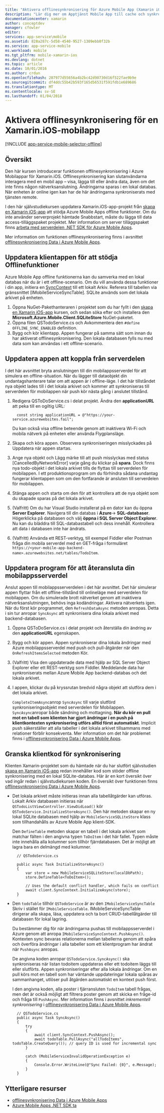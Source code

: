 ```yaml
---
title: "Aktivera offlinesynkronisering för Azure Mobile App (Xamarin iOS)"
description: "Lär dig mer om Apptjänst Mobile App till cache och synkronisering offline data i ditt Xamarin iOS-program"
documentationcenter: xamarin
author: conceptdev
manager: cfowler
editor: 
services: app-service\mobile
ms.assetid: 828a287c-5d58-4540-9527-1309ebb0f32b
ms.service: app-service-mobile
ms.workload: mobile
ms.tgt_pltfrm: mobile-xamarin-ios
ms.devlang: dotnet
ms.topic: article
ms.date: 10/01/2016
ms.author: crdun
ms.openlocfilehash: 287977d55656a4b2bc42d90730d16f522fae9b9e
ms.sourcegitcommit: df4ddc55b42b593f165d56531f591fdb1e689686
ms.translationtype: MT
ms.contentlocale: sv-SE
ms.lasthandoff: 01/04/2018
---
```

# <a name="enable-offline-sync-for-your-xamarinios-mobile-app"></a>Aktivera offlinesynkronisering för en Xamarin.iOS-mobilapp
[!INCLUDE [app-service-mobile-selector-offline](../../includes/app-service-mobile-selector-offline.md)]

## <a name="overview"></a>Översikt
Den här kursen introducerar funktionen offlinesynkronisering i Azure Mobilappar för Xamarin.iOS. Offlinesynkronisering kan slutanvändarna interagera med en mobil app – visa, lägga till eller ändra data, även om det inte finns någon nätverksanslutning. Ändringarna sparas i en lokal databas. När enheten är online igen kan har de här ändringarna synkroniserats med tjänsten remote.

I den här självstudiekursen uppdatera Xamarin.iOS-app-projekt från [skapa en Xamarin iOS-app] att stödja Azure Mobile Apps offline funktioner. Om du inte använder serverprojekt hämtade Snabbstart, måste du lägga till data access-tilläggspaket projektet. Mer information om server tilläggspaket finns [arbeta med serverdelen .NET SDK för Azure Mobile Apps](app-service-mobile-dotnet-backend-how-to-use-server-sdk.md).

Mer information om funktionen offlinesynkronisering finns i avsnittet [offlinesynkronisering Data i Azure Mobile Apps].

## <a name="update-the-client-app-to-support-offline-features"></a>Uppdatera klientappen för att stödja Offlinefunktioner
Azure Mobile App offline funktionerna kan du samverka med en lokal databas när du är i ett offline-scenario. Om du vill använda dessa funktioner i din app, initiera en [SyncContext] till ett lokalt Arkiv. Referera till tabellen via gränssnittet [IMobileServiceSyncTable]. SQLite används som det lokala arkivet på enheten.

1. Öppna NuGet-Pakethanteraren i projektet som du har fyllt i den [skapa en Xamarin iOS-app] kursen, och sedan söka efter och installera den **Microsoft.Azure.Mobile.Client.SQLiteStore** NuGet-paketet.
2. Öppna filen QSTodoService.cs och Avkommentera den `#define OFFLINE_SYNC_ENABLED` definition.
3. Bygg och kör klientapp. Appen fungerar på samma sätt som innan du har aktiverat offlinesynkronisering. Den lokala databasen fylls nu med data som kan användas i ett offline-scenario.

## <a name="update-sync"></a>Uppdatera appen att koppla från serverdelen
I det här avsnittet bryta anslutningen till din mobilappsserverdel för att simulera en offline-situation. När du lägger till dataobjekt din undantagshanterare talar om att appen är i offline-läge. I det här tillståndet nya objekt lades till i det lokala arkivet och kommer att synkroniseras till serverdelen för mobilappen när push kör nästa gång i anslutet tillstånd.

1. Redigera QSToDoService.cs i delat projekt. Ändra den **applicationURL** att peka till en ogiltig URL:

         const string applicationURL = @"https://your-service.azurewebsites.fail";

    Du kan också visa offline beteende genom att inaktivera Wi-Fi och mobila nätverk på enheten eller använda Flygplansläge.
2. Skapa och köra appen. Observera synkroniseringen misslyckades på Uppdatera när appen startas.
3. Ange nya objekt och Lägg märke till att push misslyckas med status [CancelledByNetworkError] varje gång du klickar på **spara**. Dock finns nya todo-objekt i det lokala arkivet tills de flyttas till serverdelen för mobilappen.  I ett produktionsprogram om du förhindra sådana undantag fungerar klientappen som om den fortfarande är ansluten till serverdelen för mobilappen.
4. Stänga appen och starta om den för att kontrollera att de nya objekt som du skapade sparas på det lokala arkivet.
5. (Valfritt) Om du har Visual Studio installerat på en dator kan du öppna **Server Explorer**. Navigera till din databas i **Azure**-> **SQL-databaser**. Högerklicka på databasen och välj **öppna i SQL Server Object Explorer**. Nu kan du bläddra till SQL-databastabell och dess innehåll. Kontrollera att data i databasen inte har ändrats.
6. (Valfritt) Använda ett REST-verktyg, till exempel Fiddler eller Postman fråga din mobila serverdel med en GET-fråga i formuläret `https://<your-mobile-app-backend-name>.azurewebsites.net/tables/TodoItem`.

## <a name="update-online-app"></a>Uppdatera program för att återansluta din mobilappsserverdel
Anslut appen till mobilappsserverdelen i det här avsnittet. Det här simulerar appen flyttar från ett offline-tillstånd till onlineläge med serverdelen för mobilappen.   Om du simulerade brott nätverket genom att inaktivera nätverksanslutningen, behövs inga kodändringar.
Aktivera nätverkets igen.  När du först kör programmet, den `RefreshDataAsync` metoden anropas. Detta i sin tur anropar `SyncAsync` att synkronisera dina lokala arkivet med backend-databasen.

1. Öppna QSToDoService.cs i delat projekt och återställa din ändring av den **applicationURL** egenskapen.
2. Bygg och kör appen. Appen synkroniserar dina lokala ändringar med Azure mobilappsserverdel med push och pull-åtgärder när den `OnRefreshItemsSelected` metoden Kör.
3. (Valfritt) Visa den uppdaterade data med hjälp av SQL Server Object Explorer eller ett REST-verktyg som Fiddler. Meddelande data har synkroniserats mellan Azure Mobile App backend-databas och det lokala arkivet.
4. I appen, klickar du på kryssrutan bredvid några objekt att slutföra dem i det lokala arkivet.

   `CompleteItemAsync`anrop `SyncAsync` till varje slutförd synkroniseringsobjekt med serverdelen för Mobilappen. `SyncAsync`anropar både sändning och mottagning.
   **När du kör en pull mot en tabell som klienten har gjort ändringar i en push på klientkontexten synkronisering utförs alltid först automatiskt**. Implicit push säkerställer att alla tabeller i det lokala arkivet tillsammans med relationer förblir konsekventa. Mer information om det här problemet finns i [offlinesynkronisering Data i Azure Mobile Apps].

## <a name="review-the-client-sync-code"></a>Granska klientkod för synkronisering
Klienten Xamarin-projektet som du hämtade när du har slutfört självstudien [skapa en Xamarin iOS-app] redan innehåller kod som stöder offline synkronisering med en lokal SQLite-databas. Här är en kort översikt över vad ingår redan i självstudiekursen koden. En översikt över funktionen finns [offlinesynkronisering Data i Azure Mobile Apps].

* Det lokala arkivet måste initieras innan alla tabellåtgärder kan utföras. Lokalt Arkiv databasen initieras när `QSTodoListViewController.ViewDidLoad()` kör `QSTodoService.InitializeStoreAsync()`. Den här metoden skapar en ny lokal SQLite databasen med hjälp av `MobileServiceSQLiteStore` klass som tillhandahålls av Azure Mobile App klient-SDK.

    Den `DefineTable` metoden skapar en tabell i det lokala arkivet som matchar fälten i den angivna typen `ToDoItem` i det här fallet. Typen måste inte innehålla alla kolumner som tillhör fjärrdatabasen. Det är möjligt att lagra bara en delmängd med kolumner.

        // QSTodoService.cs

        public async Task InitializeStoreAsync()
        {
            var store = new MobileServiceSQLiteStore(localDbPath);
            store.DefineTable<ToDoItem>();

            // Uses the default conflict handler, which fails on conflict
            await client.SyncContext.InitializeAsync(store);
        }
* Den `todoTable` tillhör `QSTodoService` är av den `IMobileServiceSyncTable` Skriv i stället för `IMobileServiceTable`. IMobileServiceSyncTable dirigerar alla skapa, läsa, uppdatera och ta bort CRUD-tabellåtgärder till databasen för lokal lagring.

    Du bestämmer dig för när ändringarna pushas till mobilappsserverdel i Azure genom att anropa `IMobileServiceSyncContext.PushAsync()`. Kontexten sync bevaras relationerna mellan tabellerna genom att spåra och överföra ändringar i alla tabeller som ett klientprogram har ändrat när `PushAsync` anropas.

    De angivna koden anropar `QSTodoService.SyncAsync()` ska synkroniseras när listan todoitem uppdateras eller ett todoitem läggs till eller slutförts. Appen synkroniseringar efter alla lokala ändringar. Om en pull körs mot en tabell som har väntande uppdateringar lokala spåras av sammanhanget, utlöser pull åtgärden automatiskt en kontext push först.

    I den angivna koden, alla poster i fjärransluten `TodoItem` tabell frågas, men det är också möjligt att filtrera poster genom att skicka en fråge-id och fråga till `PushAsync`. Mer information finns i avsnittet *inkrementell synkronisering* i [offlinesynkronisering Data i Azure Mobile Apps].

        // QSTodoService.cs
        public async Task SyncAsync()
        {
            try
            {
                await client.SyncContext.PushAsync();
                await todoTable.PullAsync("allTodoItems", todoTable.CreateQuery()); // query ID is used for incremental sync
            }

            catch (MobileServiceInvalidOperationException e)
            {
                Console.Error.WriteLine(@"Sync Failed: {0}", e.Message);
            }
        }

## <a name="additional-resources"></a>Ytterligare resurser
* [offlinesynkronisering Data i Azure Mobile Apps]
* [Azure Mobile Apps .NET SDK ta][8]

<!-- Images -->

<!-- URLs. -->
[skapa en Xamarin iOS-app]: app-service-mobile-xamarin-ios-get-started.md
[offlinesynkronisering Data i Azure Mobile Apps]: app-service-mobile-offline-data-sync.md
[SyncContext]: https://msdn.microsoft.com/library/azure/microsoft.windowsazure.mobileservices.mobileserviceclient.synccontext(v=azure.10).aspx
[8]: app-service-mobile-dotnet-how-to-use-client-library.md
